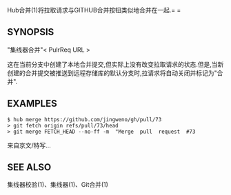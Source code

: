
Hub合并(1)将拉取请求与GITHUB合并按钮类似地合并在一起.= =

## SYNOPSIS

"集线器合并"\< PulrReq URL >

这在当前分支中创建了本地合并提交,但实际上没有改变拉取请求的状态.但是,当新创建的合并提交被推送到远程存储库的默认分支时,拉请求将自动关闭并标记为"合并".

## EXAMPLES

```
$ hub merge https://github.com/jingweno/gh/pull/73
> git fetch origin refs/pull/73/head
> git merge FETCH_HEAD ‐‐no‐ff ‐m  "Merge  pull  request  #73
```

来自京文/特写…

## SEE ALSO

集线器校验(1)、集线器(1)、Git合并(1)
